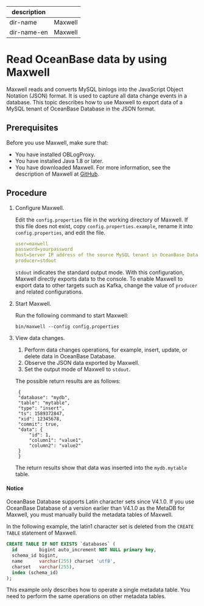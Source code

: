 |description| |
|---|---|
|dir-name|Maxwell|
|dir-name-en|Maxwell|

# Read OceanBase data by using Maxwell

Maxwell reads and converts MySQL binlogs into the JavaScript Object Notation (JSON) format. It is used to capture all data change events in a database. This topic describes how to use Maxwell to export data of a MySQL tenant of OceanBase Database in the JSON format.

## Prerequisites

Before you use Maxwell, make sure that:

* You have installed OBLogProxy.
* You have installed Java 1.8 or later.
* You have downloaded Maxwell. For more information, see the description of Maxwell at [GitHub](https://github.com/zendesk/maxwell/releases).


## Procedure

1. Configure Maxwell.

   Edit the `config.properties` file in the working directory of Maxwell. If this file does not exist, copy `config.properties.example`, rename it into `config.properties`, and edit the file.


    ```yml
    user=maxwell
    password=yourpassword
    host=Server IP address of the source MySQL tenant in OceanBase Database
    producer=stdout
    ```

    `stdout` indicates the standard output mode. With this configuration, Maxwell directly exports data to the console. To enable Maxwell to export data to other targets such as Kafka, change the value of `producer` and related configurations.

2. Start Maxwell.

   Run the following command to start Maxwell:

    ```shell
    bin/maxwell --config config.properties
    ```

3. View data changes.

   1. Perform data changes operations, for example, insert, update, or delete data in OceanBase Database.
   2. Observe the JSON data exported by Maxwell.
   3. Set the output mode of Maxwell to `stdout`.

   The possible return results are as follows:

   ```shell
    {
    "database": "mydb",
    "table": "mytable",
    "type": "insert",
    "ts": 1589372847,
    "xid": 12345678,
    "commit": true,
    "data": {
        "id": 1,
        "column1": "value1",
        "column2": "value2"
    }
    }
   ```

   The return results show that data was inserted into the `mydb.mytable` table.

<main id="notice" type='notice'>
<h4>Notice</h4>
<p>OceanBase Database supports Latin character sets since V4.1.0. If you use OceanBase Database of a version earlier than V4.1.0 as the MetaDB for Maxwell, you must manually build the metadata tables of Maxwell. </p>
</main>


In the following example, the latin1 character set is deleted from the `CREATE TABLE` statement of Maxwell.

```sql
CREATE TABLE IF NOT EXISTS `databases` (
  id        bigint auto_increment NOT NULL primary key,
  schema_id bigint,
  name      varchar(255) charset 'utf8',
  charset   varchar(255),
  index (schema_id)
);
```

This example only describes how to operate a single metadata table. You need to perform the same operations on other metadata tables.
